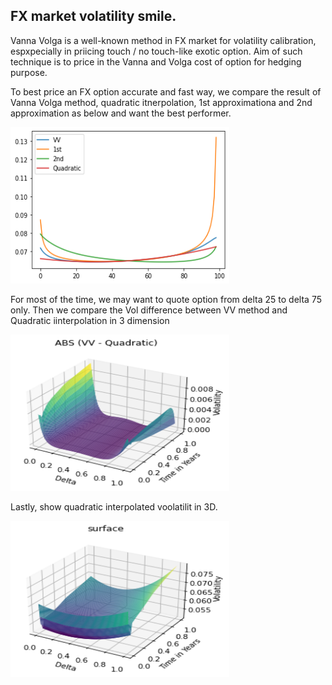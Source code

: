 ## FX market volatility smile.  
Vanna Volga is a well-known method in FX market for volatility calibration, espxpecially in priicing touch / no touch-like exotic option. Aim of such technique is to price in the Vanna and Volga cost of option for hedging purpose.  

To best price an FX option accurate and fast way, we compare the result of Vanna Volga method, quadratic itnerpolation, 1st approximationa and 2nd approximation as below and want the best performer.

<img src="https://github.com/khorwei01/reinforcement/blob/master/image/ON_USDJPY_VV_compare.png" width="350" height="250">

For most of the time, we may want to quote option from delta 25 to delta 75 only. Then we compare the Vol difference between VV method and Quadratic iinterpolation in 3 dimension

<img src="https://github.com/khorwei01/reinforcement/blob/master/image/Diff_VV_Quad_3D.png" width="350" height="250">

Lastly, show quadratic interpolated voolatilit in 3D.

<img src="https://github.com/khorwei01/reinforcement/blob/master/image/quadratic_FX_3D.png" width="350" height="250">

